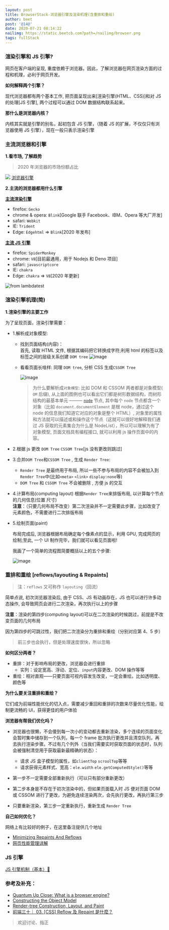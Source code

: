 ```yaml
---
layout: post
title: BrowserStack-浏览器引擎及渲染机理(含重排和重绘)
author: beet
post: '@14@'
date: 2020-07-21 08:14:22
nailimg: https://static.beetcb.com?path=/nailimg/browser.png
tags: fullStack
---
```


### 渲染引擎和 JS 引擎?

网页在客户端的呈现, 重度依赖于浏览器。因此，了解浏览器在网页渲染方面的过程和机理，必利于网页开发。

**如何解释两个引擎？**

现代浏览器都有两个基本工作, 把页面呈现出来[渲染引擎(HTML、CSS)]和对 JS 的处理[JS 引擎], 两个过程可以通过 DOM 数据结构联系起来。

**那什么是浏览器内核？**

内核其实就是引擎的别名，起初包含 JS 引擎，（随着 JS 的扩展，不仅仅只有浏览器使用 JS 引擎），现在一般只表示渲染引擎

### 主流浏览器和引擎

**1.看市场, 了解趋势**

> 2020 年浏览器的市场份额占比

![](https://static.beetcb.com?path=/postimg/14/1.png)
[浏览器引擎](https://en.wikipedia.org/wiki/Browser_engine)

**2.主流的浏览器都用什么引擎**

**[主流渲染引擎](https://en.wikipedia.org/wiki/Comparison_of_browser_engines)**

- firefox: `Gecko`
- chrome & opera: `Blink`[Google 联手 Facebook、IBM、Opera 等大厂开发]
- safari: `Webkit`
- IE: `Trident`
- Edge: `Edgehtml` => `Blink`[2020 年发布]

**[主流 JS 引擎](https://en.wikipedia.org/wiki/JavaScript_engine)**

- firefox: `SpiderMonkey`
- chrome: `V8`[目前最通用，用于 Nodejs 和 Deno 项目]
- safari: `javascriptcore`
- IE: `chakra`
- Edge: `chakra` => `V8`[2020 年更新]

![from lambdatest](https://static.beetcb.com?path=/postimg/14/2.png)

### 渲染引擎机理(简)

**1.渲染引擎的主要工作**

为了呈现页面，渲染引擎需要：

- 1.解析成对象模型:

  - 找到页面结构(内容)：<br>
    首先, 读取 HTML 文件, 根据其编码把它转换成字符;利用 html 的标签以及标签之间的层级关系创建 `DOM tree`
    ![image](https://static.beetcb.com?path=/postimg/14/3.png)

  - 看看页面长啥样: 同理 `DOM tree`, 分析 CSS 生成`CSSOM Tree`

    ![image](https://static.beetcb.com?path=/postimg/14/4.png)

    > 为什么要解析成`对象模型`: 比如 DOM 和 CSSOM 两者都是对象模型( `OM` 后缀), 从上面的图例也可以看出它们都是树形数据结构，而树形结构的最基本单元 ——— [`node`](<https://en.wikipedia.org/wiki/Node_(computer_science)>) 节点, 其中每个 `node` 节点都含一个对象（比如 `document.documentElement` 是根 node，通过这个 node 的信息我们知道它对应的对象是整个 HTML）, 对象里的属性和方法就可以描述或和操作这个节点（这就可以很好地解释我们通过 JS 获取的元素集合为什么是 NodeList），所以可以理解为有了对象模型, 页面文档具有编程接口, 就可以利用 js 操作页面中的内容。

- 2.根据 js 更改 `DOM Tree` `CSSOM Tree`[js 没有更改则跳过]
- 3.合并`DOM Tree`和`CSSOM Tree` , 生成 `Render Tree`:
  - `Render Tree` 是最终用于布局, 所以一些不参与布局的内容不会被加入到`Render Tree`中(比如`<meta>` `<link>` `display:none`等)
  - `DOM Tree` 和 `CSSOM Tree` 不会被删除 , 方便 js 的交互
- 4.计算布局(computing layout)
  根据`Render Tree`来排版布局, 以计算每个节点的几何信息(位置 尺寸) <br>**注意**：（只要几何布局不改变）第二次渲染并不一定需要此步骤，比如改变了元素颜色，不需要进行二次排版布局
- 5.绘制页面(paint)

  布局完成后, 浏览器根据布局确定每个像素点的显示，利用 GPU, 完成网页的绘制;至此, 一个 UI 制作完毕，我们就可以看见页面啦!

  我画了一个简单的流程图简要概括以上的五个步骤:

  ![image](https://static.beetcb.com?path=/postimg/14/5.png)

### 重排和重绘 [reflows/layouting & Repaints]

> 注：`reflows` 又可称作 `layouting`（回流）

简单点说, 初次浏览器渲染后, 由于 CSS、JS 有动画存在，JS 也可以进行许多动态操作, 会导致网页会进行二次渲染，再次执行以上的步骤

**注意**：渲染的第四步(computing layout)可以在二次渲染的时候跳过，前提是不改变页面的几何布局

因为第四步的可跳过性，我们把二次渲染分为重排和重绘（分别对应第 4、5 步）

> 前三步也会执行，但是处理速度很快，所以忽略

**如何区分两者？**

- 重排：对于影响布局的更改，浏览器会进行重排
  - 实列：设定宽高、浮动、定位、`input`内容更改、DOM 操作等等
- 重绘：相对直观——只要页面可视内容发生改变，一定会重绘。比如透明度、 颜色等

**为什么要关注重排和重绘？**

它们成为前端性能优化的切入点，需要减少重回和重排的次数来尽量优化性能，绘制更流畅的 UI，获得更佳的用户体验

**浏览器有帮我们优化吗？**

- 浏览器也很懒，不会傻到每一次小的变动都去重新渲染，多个连续的页面变化会暂时集中储存到一个队列，每一个 frame 批次执行更改并且清空队列，再去执行渲染步骤。不过有几个列外（当我们需要实时获取页面的状态时，队列会被强制清空用于获取最新最精确的状态）：

  - 请求 JS 盒子模型的属性，如`clientTop` `scroolTop`等等
  - 请求获得元素样式、宽高：`ele.width` `ele.getComputedStyle()`等等

- 第一步不一定需要全部重新执行（可以只有部分重新更改）
- 第二步本身是不存在于初次渲染中的，但如果页面载入时 JS 便对页面 DOM 或 CSSOM 进行了更改，为避免连续渲染两次，会先执行更改，再执行第三步
- 只要重新渲染，第三步一定重新执行，重新生成 `Render Tree`

**自己如何优化？**

网络上有比较好的例子，在这里备注提供几个地址

- [Minimizing Repaints And Reflows](https://gist.github.com/faressoft/36cdd64faae21ed22948b458e6bf04d5)
- [网页性能管理详解](http://www.ruanyifeng.com/blog/2015/09/web-page-performance-in-depth.html)

### JS 引擎

[JS 引擎机制（基本）🥳]()

### 参考及补充：

- [Quantum Up Close: What is a browser engine?](https://hacks.mozilla.org/2017/05/quantum-up-close-what-is-a-browser-engine/)
- [Constructing the Object Model
  ](https://developers.google.com/web/fundamentals/performance/critical-rendering-path/constructing-the-object-model)
- [Render-tree Construction, Layout, and Paint](https://developers.google.com/web/fundamentals/performance/critical-rendering-path/render-tree-construction)
- [前端三十｜ 03. [CSS] Reflow 及 Repaint 是什麼？](https://medium.com/schaoss-blog/%E5%89%8D%E7%AB%AF%E4%B8%89%E5%8D%81-03-css-reflow-%E5%8F%8A-repaint-%E6%98%AF%E4%BB%80%E9%BA%BC-36293ebcffe7)

> 欢迎讨论、指正
